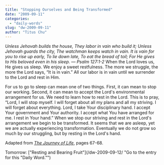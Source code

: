 ```yaml
---
title: "Stopping Ourselves and Being Transformed"
date: "2009-09-11"
categories: 
  - "daily-words"
slug: "dw-2009-09-11"
author: "Titus Chu"
---
```


_Unless Jehovah builds the house, They labor in vain who build it; Unless Jehovah guards the city, The watchman keeps watch in vain. It is vain for you to rise up early, To lie down late, To eat the bread of toil; For He gives to His beloved even in his sleep. — Psalm 127:1-2_ When the Lord loves us, He gives us sleep. We enjoy a sweet restfulness. The more we struggle, the more the Lord says, “It is in vain.” All our labor is in vain until we surrender to the Lord and rest in Him.

For us to go to sleep can mean one of two things. First, it can mean to stop our working. Second, it can mean to accept the Lord's environmental arrangement for us. We need to learn how to rest in the Lord. This is to pray, “Lord, I will stop myself. I will forget about all my plans and all my striving. I will forget about everything. Lord, I take Your disciplinary hand. I accept Your government and Your authority. I accept what You have arranged for me. I rest in Your hand.” When we stop our striving and rest in the Lord's arrangement we begin to be transformed. It seems that we are asleep, yet we are actually experiencing transformation. Eventually we do not grow so much by our struggling, but by resting in the Lord's hand.

Adapted from [_The Journey of Life_](/book-journey-of-life/ "Go to the entry for this book."), pages 67-68.

Tomorrow: ["Resting and Bearing Fruit"](/dw-2009-09-12/ "Go to the entry for this "Daily Word."")
